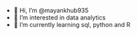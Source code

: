 - 👋 Hi, I’m @mayankhub935
- 👀 I’m interested in data analytics
- 🌱 I’m currently learning sql, python and R


<!---
mayankhub935/mayankhub935 is a ✨ special ✨ repository because its `README.md` (this file) appears on your GitHub profile.
You can click the Preview link to take a look at your changes.
--->
